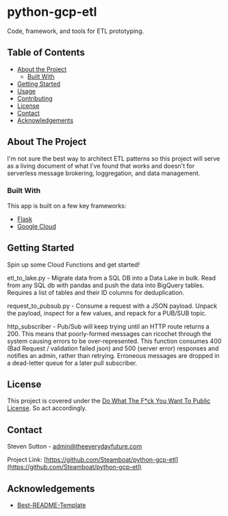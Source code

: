 python-gcp-etl
==============================

Code, framework, and tools for ETL prototyping.


<!-- TABLE OF CONTENTS -->
## Table of Contents

* [About the Project](#about-the-project)
  * [Built With](#built-with)
* [Getting Started](#getting-started)
* [Usage](#usage)
* [Contributing](#contributing)
* [License](#license)
* [Contact](#contact)
* [Acknowledgements](#acknowledgements)



<!-- ABOUT THE PROJECT -->
## About The Project

I'm not sure the best way to architect ETL patterns so this project will serve as a living document of what 
I've found that works and doesn't for serverless message brokering, loggregation, and data management.

### Built With
This app is built on a few key frameworks:
* [Flask](http://flask.pocoo.org/)
* [Google Cloud](https://cloud.google.com/)



<!-- GETTING STARTED -->
## Getting Started

Spin up some Cloud Functions and get started!

etl_to_lake.py - Migrate data from a SQL DB into a Data Lake in bulk.
Read from any SQL db with pandas and push the data into BigQuery tables.
Requires a list of tables and their ID columns for deduplication.

request_to_pubsub.py - Consume a request with a JSON payload.
Unpack the payload, inspect for a few values, and repack for a PUB/SUB topic.

http_subscriber -  Pub/Sub will keep trying until an HTTP route returns a 200.
This means that poorly-formed messages can ricochet through the system causing errors to be
over-represented. This function consumes 400 (Bad Request / validation failed json) and
 500 (server error) responses and notifies an admin, rather than retrying. Erroneous messages
are dropped in a dead-letter queue for a later pull subscriber.

<!-- LICENSE -->
## License

This project is covered under the [Do What The F*ck You Want To Public License](http://www.wtfpl.net/). So act accordingly.


<!-- CONTACT -->
## Contact

Steven Sutton - admin@theeverydayfuture.com

Project Link: [https://github.com/Steamboat/python-gcp-etl](https://github.com/Steamboat/python-gcp-etl)



<!-- ACKNOWLEDGEMENTS -->
## Acknowledgements
* [Best-README-Template](https://raw.githubusercontent.com/othneildrew/Best-README-Template/)
